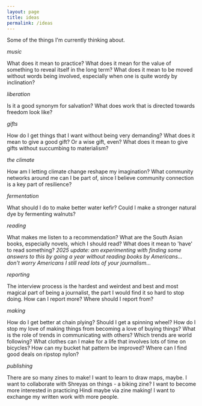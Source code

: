 ```yaml
---
layout: page
title: ideas
permalink: /ideas
---
```


Some of the things I'm currently thinking about.  

_music_

What does it mean to practice? What does it mean for the value of something to reveal itself in the long term? What does it mean to be moved without words being involved, especially when one is quite wordy by inclination? 

_liberation_ 

Is it a good synonym for salvation? What does work that is directed towards freedom look like? 

_gifts_

How do I get things that I want without being very demanding? What does it mean to give a good gift? Or a wise gift, even? What does it mean to give gifts without succumbing to materialism? 

_the climate_

How am I letting climate change reshape my imagination? What community networks around me can I be part of, since I believe community connection is a key part of resilience? 

_fermentation_ 

What should I do to make better water kefir? Could I make a stronger natural dye by fermenting walnuts?

_reading_

What makes me listen to a recommendation? What are the South Asian books, especially novels, which I should read? What does it mean to 'have' to read something? _2025 update: am experimenting with finding some answers to this by going a year without reading books by Americans... don't worry Americans I still read lots of your journalism..._ 

_reporting_ 

The interview process is the hardest and weirdest and best and most magical part of being a journalist, the part I would find it so hard to stop doing. How can I report more? Where should I report from? 

_making_ 

How do I get better at chain plying? Should I get a spinning wheel? How do I stop my love of making things from becoming a love of buying things? What is the role of trends in communicating with others? Which trends are world following? What clothes can I make for a life that involves lots of time on bicycles? How can my bucket hat pattern be improved? Where can I find good deals on ripstop nylon? 

_publishing_

There are so many zines to make! I want to learn to draw maps, maybe. I want to collaborate with Shreyas on things - a biking zine? I want to become more interested in practicing Hindi maybe via zine making! I want to exchange my written work with more people. 
